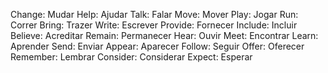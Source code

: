 Change: Mudar
Help: Ajudar
Talk: Falar
Move: Mover
Play: Jogar
Run: Correr
Bring: Trazer
Write: Escrever
Provide: Fornecer
Include: Incluir
Believe: Acreditar
Remain: Permanecer
Hear: Ouvir
Meet: Encontrar
Learn: Aprender
Send: Enviar
Appear: Aparecer
Follow: Seguir
Offer: Oferecer
Remember: Lembrar
Consider: Considerar
Expect: Esperar